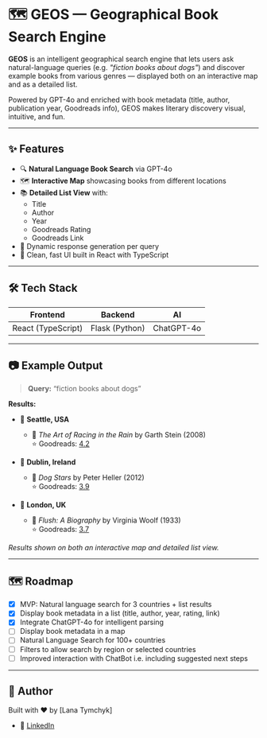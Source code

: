 # 🗺️ GEOS — Geographical Book Search Engine

**GEOS** is an intelligent geographical search engine that lets users ask natural-language queries (e.g. _"fiction books about dogs"_) and discover example books from various genres — displayed both on an interactive map and as a detailed list.

Powered by GPT-4o and enriched with book metadata (title, author, publication year, Goodreads info), GEOS makes literary discovery visual, intuitive, and fun.

 <!--![GEOS Banner](https://your-image-link.com/banner.png) Optional banner -->

---

## ✨ Features

- 🔍 **Natural Language Book Search** via GPT-4o
- 🗺️ **Interactive Map** showcasing books from different locations
- 📚 **Detailed List View** with:
  - Title
  - Author
  - Year
  - Goodreads Rating
  - Goodreads Link
- 🔁 Dynamic response generation per query
- 🎯 Clean, fast UI built in React with TypeScript

---

## 🛠️ Tech Stack

| Frontend | Backend | AI |
|----------|---------|----|
| React (TypeScript) | Flask (Python) | ChatGPT-4o |


---

## 📷 Example Output

> **Query:** “fiction books about dogs”

**Results:**
- 📍 **Seattle, USA**
  - 📘 *The Art of Racing in the Rain* by Garth Stein (2008)  
    ⭐ Goodreads: [4.2](https://www.goodreads.com/book/show/The_Art_of_Racing_in_the_Rain)

- 📍 **Dublin, Ireland**
  - 📘 *Dog Stars* by Peter Heller (2012)  
    ⭐ Goodreads: [3.9](https://www.goodreads.com/book/show/13154853-the-dog-stars)

- 📍 **London, UK**
  - 📘 *Flush: A Biography* by Virginia Woolf (1933)  
    ⭐ Goodreads: [3.7](https://www.goodreads.com/book/show/2619.Flush)

_Results shown on both an interactive map and detailed list view._

---

## 🗺️ Roadmap

- [x] MVP: Natural language search for 3 countries + list results
- [x] Display book metadata in a list (title, author, year, rating, link)
- [x] Integrate ChatGPT-4o for intelligent parsing
- [ ] Display book metadata in a map
- [ ] Natural Language Search for 100+ countries 
- [ ] Filters to allow search by region or selected countries
- [ ] Improved interaction with ChatBot i.e. including suggested next steps
---

## 👤 Author

Built with ❤️ by [Lana Tymchyk]

- 💼 [LinkedIn](https://linkedin.com/in/tymchyk)

 <!--
## 🚀 Getting Started

### 🔧 Installation

```bash
# Clone the repo
git clone https://github.com/yourusername/geos.git
cd geos

# Install frontend dependencies
cd frontend
npm install


# Install backend dependencies
cd ../backend
pip install -r requirements.txt
-->
